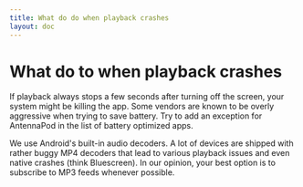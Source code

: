 ```yaml
---
title: What do do when playback crashes
layout: doc
---
```


# What do to when playback crashes

If playback always stops a few seconds after turning off the screen, your system might be killing the app. Some vendors are known to be overly aggressive when trying to save battery. Try to add an exception for AntennaPod in the list of battery optimized apps.

We use Android's built-in audio decoders. A lot of devices are shipped with rather buggy MP4 decoders that lead to various playback issues and even native crashes (think Bluescreen). In our opinion, your best option is to subscribe to MP3 feeds whenever possible.
